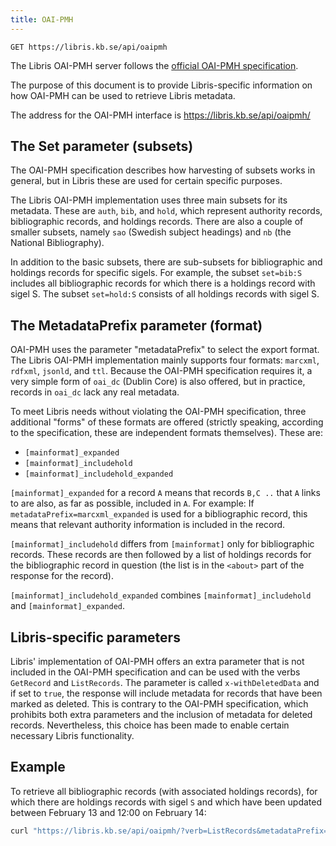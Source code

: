 ```yaml
---
title: OAI-PMH
---
```

```
GET https://libris.kb.se/api/oaipmh
```

The Libris OAI-PMH server follows the [official OAI-PMH specification](https://www.openarchives.org/OAI/openarchivesprotocol.html).

The purpose of this document is to provide Libris-specific information on how OAI-PMH can be used to retrieve Libris metadata.

The address for the OAI-PMH interface is https://libris.kb.se/api/oaipmh/

## The Set parameter (subsets)

The OAI-PMH specification describes how harvesting of subsets works in general, but in Libris these are used for certain specific purposes.

The Libris OAI-PMH implementation uses three main subsets for its metadata. These are `auth`, `bib`, and `hold`, which represent authority records, bibliographic records, and holdings records. There are also a couple of smaller subsets, namely `sao` (Swedish subject headings) and `nb` (the National Bibliography).

In addition to the basic subsets, there are sub-subsets for bibliographic and holdings records for specific sigels.
For example, the subset `set=bib:S` includes all bibliographic records for which there is a holdings record with sigel S.
The subset `set=hold:S` consists of all holdings records with sigel S.

## The MetadataPrefix parameter (format)

OAI-PMH uses the parameter "metadataPrefix" to select the export format. The Libris OAI-PMH implementation mainly supports four formats: `marcxml`, `rdfxml`, `jsonld`, and `ttl`. Because the OAI-PMH specification requires it, a very simple form of `oai_dc` (Dublin Core) is also offered, but in practice, records in `oai_dc` lack any real metadata.

To meet Libris needs without violating the OAI-PMH specification, three additional "forms" of these formats are offered (strictly speaking, according to the specification, these are independent formats themselves). These are:

* `[mainformat]_expanded`
* `[mainformat]_includehold`
* `[mainformat]_includehold_expanded`

`[mainformat]_expanded` for a record `A` means that records `B,C ..` that `A` links to are also, as far as possible, included in `A`.
For example: If `metadataPrefix=marcxml_expanded` is used for a bibliographic record, this means that relevant authority information is included in the record.

`[mainformat]_includehold` differs from `[mainformat]` only for bibliographic records. These records are then followed by a list of holdings records for the bibliographic record in question (the list is in the `<about>` part of the response for the record).

`[mainformat]_includehold_expanded` combines `[mainformat]_includehold` and `[mainformat]_expanded`.

## Libris-specific parameters
Libris' implementation of OAI-PMH offers an extra parameter that is not included in the OAI-PMH specification and can be used with the verbs `GetRecord` and `ListRecords`. The parameter is called `x-withDeletedData` and if set to `true`, the response will include metadata for records that have been marked as deleted. This is contrary to the OAI-PMH specification, which prohibits both extra parameters and the inclusion of metadata for deleted records. Nevertheless, this choice has been made to enable certain necessary Libris functionality.

## Example
To retrieve all bibliographic records (with associated holdings records), for which there are holdings records with sigel `S` and which have been updated between February 13 and 12:00 on February 14:

```bash title="Shell"
curl "https://libris.kb.se/api/oaipmh/?verb=ListRecords&metadataPrefix=marcxml_includehold_expanded&from=2018-02-13&until=2018-02-14T12:00:00Z&x-withDeletedData=true&set=bib:S"
```
